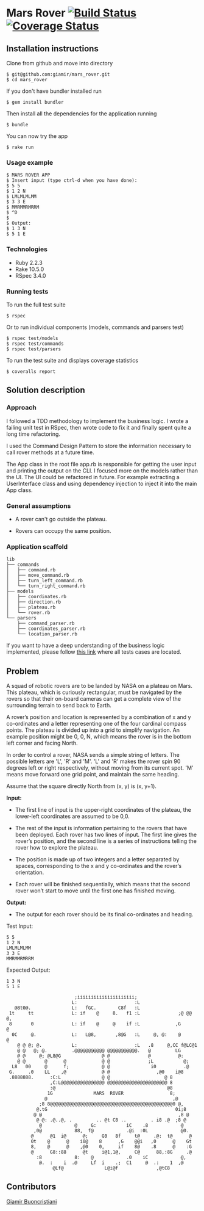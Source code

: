 # Mars Rover [![Build Status](https://travis-ci.org/giamir/mars_rover.svg?branch=master)](https://travis-ci.org/giamir/mars_rover) [![Coverage Status](https://coveralls.io/repos/github/giamir/mars_rover/badge.svg?branch=master)](https://coveralls.io/github/giamir/mars_rover?branch=master)

## Installation instructions

Clone from github and move into directory

```
$ git@github.com:giamir/mars_rover.git
$ cd mars_rover
```
If you don't have bundler installed run
```
$ gem install bundler
```

Then install all the dependencies for the application running

```
$ bundle
```

You can now try the app
```
$ rake run
```

### Usage example
```
$ MARS ROVER APP
$ Insert input (type ctrl-d when you have done):
$ 5 5
$ 1 2 N
$ LMLMLMLMM
$ 3 3 E
$ MMRMMRMRRM
$ ^D
$
$ Output:
$ 1 3 N
$ 5 1 E
```

### Technologies

* Ruby 2.2.3
* Rake 10.5.0
* RSpec 3.4.0

### Running tests

To run the full test suite

```
$ rspec
```

Or to run individual components (models, commands and parsers test)

```
$ rspec test/models
$ rspec test/commands
$ rspec test/parsers
```

To run the test suite and displays coverage statistics

```
$ coveralls report
```

## Solution description

### Approach

I followed a TDD methodology to implement the business logic. I wrote a failing unit test in RSpec, then wrote code to fix it and finally spent quite a long time refactoring.

I used the Command Design Pattern to store the information necessary to call rover methods at a future time.

The App class in the root file app.rb is responsible for getting the user input and printing the output on the CLI.
I focused more on the models rather than the UI. The UI could be refactored in future. For example extracting a UserInterface class and using dependency injection to inject it into the main App class.


### General assumptions

* A rover can't go outside the plateau.

* Rovers can occupy the same position.

### Application scaffold

```
lib
├── commands
│   ├── command.rb
│   ├── move_command.rb
│   ├── turn_left_command.rb
│   └── turn_right_command.rb
├── models
│   ├── coordinates.rb
│   ├── direction.rb
│   ├── plateau.rb
│   └── rover.rb
└── parsers
    ├── command_parser.rb
    ├── coordinates_parser.rb
    └── location_parser.rb
```

If you want to have a deep understanding of the business logic implemented, please follow [this link](https://github.com/giamir/mars_rover/tree/master/test) where all tests cases are located.

## Problem

A squad of robotic rovers are to be landed by NASA on a plateau on Mars. This plateau, which is curiously rectangular, must be navigated by the rovers so that their on-board cameras can get a complete view of the surrounding terrain to send back to Earth.

A rover’s position and location is represented by a combination of x and y co-ordinates and a letter representing one of the four cardinal compass points. The plateau is divided up into a grid to simplify navigation. An example position might be 0, 0, N, which means the rover is in the bottom left corner and facing North.

In order to control a rover, NASA sends a simple string of letters. The possible letters are 'L', 'R' and 'M'. 'L' and 'R' makes the rover spin 90 degrees left or right respectively, without moving from its current spot. 'M' means move forward one grid point, and maintain the same heading.

Assume that the square directly North from (x, y) is (x, y+1).


**Input:**

* The first line of input is the upper-right coordinates of the plateau, the lower-left coordinates are assumed to be 0,0.

* The rest of the input is information pertaining to the rovers that have been deployed. Each rover has two lines of input. The first line gives the rover’s position, and the second line is a series of instructions telling the rover how to explore the plateau.

* The position is made up of two integers and a letter separated by spaces, corresponding to the x and y co-ordinates and the rover’s orientation.

* Each rover will be finished sequentially, which means that the second rover won’t start to move until the first one has finished moving.


**Output:**

* The output for each rover should be its final co-ordinates and heading.

Test Input:
```
5 5
1 2 N
LMLMLMLMM
3 3 E
MMRMMRMRRM
```
Expected Output:
```
1 3 N
5 1 E
```

```
                         ;iiiiiiiiiiiiiiiiiiiii;                           
                        L:                     :L                          
   @8t0@.               L:   fGC.        C8f   :L                           
 1t     tt              L: if    @     8.   f1 :L              ;@ @@ @,    
 8       0              L: if    @     @    if :L             ,G      @    
  0C     @.             L:   L@8,       ,8@G   :L     @, @:    @      @    
    @ @ @; @.           L:                     :L   .8     @,CC f@LC@1     
    @ @   @; @.         .@@@@@@@@@@@ @@@@@@@@@@@.   @         LG           
    @ @     @; @L8@G               @ @              @          @:          
    @ @       @      @             @ @              ;L           @;        
  L8   00     @      f;            @ @               i0          .@        
 G.     .0    LL    ,@             @ @                 ,@0    i@8          
 .8888888.      :C:L               @ @                    @ 8              
                ,C:L@@@@@@@@@@@@@@@@ @@@@@@@@@@@@@@@@@@@@@@ 8              
                :@                                         @8              
               1G               MARS  ROVER                 8;             
              @                                              ,@            
            ;8 8@@@@@@@@@@@@@@@@@@@@@@@@@@@@@@@@@@@@@@@@@@@@@0 @,          
           @.tG                                               0i;8         
          @ @                                                  ,8 @        
           @ @: .@..@, .         .. @t C8 ..         . i8 .@  ;8 @         
            @            @     G:           iC    .8            @          
          ,0@            88,  f@            .@i  :0L            @0.        
         @      @1  i@      @;     G0   8f     t@     .@:  t@      @       
         0t    @      @    i0@    8      ,G    @@i   ,0      @    Gt       
         8,    @      @    ,@0    0,     if    8@    .8      @    :G       
         @      G8::88      @t     i@1,1@,     C@      88,:8G     .@       
           :8            8:    @            .0    iC            @,         
            @.  :    i  .@     Lf  i    .;  C1     @  .:    1  ,@          
                 @Lf@               L@i@f              ,@tC8               
```

## Contributors

[Giamir Buoncristiani](https://github.com/giamir)

